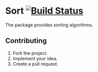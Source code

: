 # Sort [![Build Status][travis-img]][travis-url]

The package provides sorting algorithms.

## Contributing

1. Fork the project.
2. Implement your idea.
3. Create a pull request.

[travis-img]: https://travis-ci.org/ready-steady/sort.svg
[travis-url]: https://travis-ci.org/ready-steady/sort
